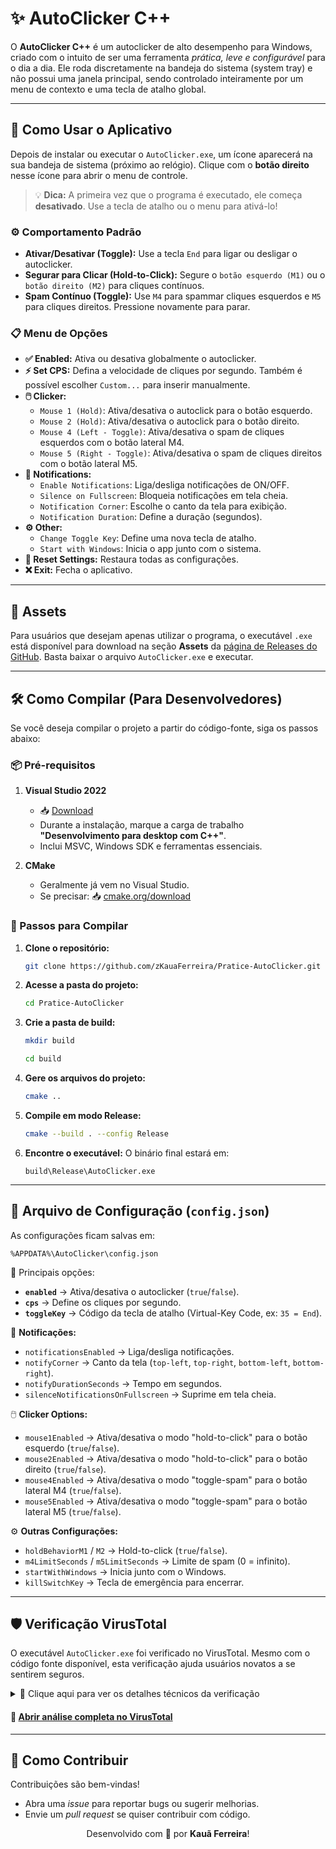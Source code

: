 # ✨ AutoClicker C++

O **AutoClicker C++** é um autoclicker de alto desempenho para Windows, criado com o intuito de ser uma ferramenta *prática, leve e configurável* para o dia a dia. Ele roda discretamente na bandeja do sistema (system tray) e não possui uma janela principal, sendo controlado inteiramente por um menu de contexto e uma tecla de atalho global.

---

## 🚀 Como Usar o Aplicativo

Depois de instalar ou executar o `AutoClicker.exe`, um ícone aparecerá na sua bandeja de sistema (próximo ao relógio). Clique com o **botão direito** nesse ícone para abrir o menu de controle.

> 💡 **Dica:** A primeira vez que o programa é executado, ele começa **desativado**. Use a tecla de atalho ou o menu para ativá-lo!

### ⚙️ Comportamento Padrão

- **Ativar/Desativar (Toggle):** Use a tecla `End` para ligar ou desligar o autoclicker.  
- **Segurar para Clicar (Hold-to-Click):** Segure o `botão esquerdo (M1)` ou o `botão direito (M2)` para cliques contínuos.  
- **Spam Contínuo (Toggle):** Use `M4` para spammar cliques esquerdos e `M5` para cliques direitos. Pressione novamente para parar.  

### 📋 Menu de Opções

- **✅ Enabled:** Ativa ou desativa globalmente o autoclicker.  
- **⚡ Set CPS:** Defina a velocidade de cliques por segundo. Também é possível escolher `Custom...` para inserir manualmente.  
- **🖱️ Clicker:**
  - `Mouse 1 (Hold)`: Ativa/desativa o autoclick para o botão esquerdo.
  - `Mouse 2 (Hold)`: Ativa/desativa o autoclick para o botão direito.
  - `Mouse 4 (Left - Toggle)`: Ativa/desativa o spam de cliques esquerdos com o botão lateral M4.
  - `Mouse 5 (Right - Toggle)`: Ativa/desativa o spam de cliques direitos com o botão lateral M5.
- **🔔 Notifications:**
  - `Enable Notifications`: Liga/desliga notificações de ON/OFF.  
  - `Silence on Fullscreen`: Bloqueia notificações em tela cheia.  
  - `Notification Corner`: Escolhe o canto da tela para exibição.  
  - `Notification Duration`: Define a duração (segundos).  
- **⚙️ Other:**
  - `Change Toggle Key`: Define uma nova tecla de atalho.  
  - `Start with Windows`: Inicia o app junto com o sistema.  
- **🔄 Reset Settings:** Restaura todas as configurações.  
- **❌ Exit:** Fecha o aplicativo.  

---

## 📂 Assets

Para usuários que desejam apenas utilizar o programa, o executável `.exe` está disponível para download na seção **Assets** da [página de Releases do GitHub](https://github.com/zKauaFerreira/Pratice-AutoClicker/releases). Basta baixar o arquivo `AutoClicker.exe` e executar.

---

## 🛠️ Como Compilar (Para Desenvolvedores)

Se você deseja compilar o projeto a partir do código-fonte, siga os passos abaixo:

### 📦 Pré-requisitos

1. **Visual Studio 2022**  
   - 📥 [Download](https://visualstudio.microsoft.com/downloads/)  
   - Durante a instalação, marque a carga de trabalho **"Desenvolvimento para desktop com C++"**.  
   - Inclui MSVC, Windows SDK e ferramentas essenciais.  

2. **CMake**  
   - Geralmente já vem no Visual Studio.  
   - Se precisar: 📥 [cmake.org/download](https://cmake.org/download/)  

### 📝 Passos para Compilar

1. **Clone o repositório:**
   ```sh
   git clone https://github.com/zKauaFerreira/Pratice-AutoClicker.git
    ```

2. **Acesse a pasta do projeto:**

   ```sh
   cd Pratice-AutoClicker
   ```

3. **Crie a pasta de build:**

   ```sh
   mkdir build
   ```
   ```sh
   cd build
   ```

4. **Gere os arquivos do projeto:**

   ```sh
   cmake ..
   ```

5. **Compile em modo Release:**

   ```sh
   cmake --build . --config Release
   ```

6. **Encontre o executável:**
   O binário final estará em:

   ```
   build\Release\AutoClicker.exe
   ```

---

## 📂 Arquivo de Configuração (`config.json`)

As configurações ficam salvas em:

```
%APPDATA%\AutoClicker\config.json
```

📌 Principais opções:

* **`enabled`** → Ativa/desativa o autoclicker (`true`/`false`).
* **`cps`** → Define os cliques por segundo.
* **`toggleKey`** → Código da tecla de atalho (Virtual-Key Code, ex: `35 = End`).

🔔 **Notificações:**

* `notificationsEnabled` → Liga/desliga notificações.
* `notifyCorner` → Canto da tela (`top-left`, `top-right`, `bottom-left`, `bottom-right`).
* `notifyDurationSeconds` → Tempo em segundos.
* `silenceNotificationsOnFullscreen` → Suprime em tela cheia.

🖱️ **Clicker Options:**

* `mouse1Enabled` → Ativa/desativa o modo "hold-to-click" para o botão esquerdo (`true`/`false`).
* `mouse2Enabled` → Ativa/desativa o modo "hold-to-click" para o botão direito (`true`/`false`).
* `mouse4Enabled` → Ativa/desativa o modo "toggle-spam" para o botão lateral M4 (`true`/`false`).
* `mouse5Enabled` → Ativa/desativa o modo "toggle-spam" para o botão lateral M5 (`true`/`false`).

⚙️ **Outras Configurações:**

* `holdBehaviorM1` / `M2` → Hold-to-click (`true`/`false`).
* `m4LimitSeconds` / `m5LimitSeconds` → Limite de spam (0 = infinito).
* `startWithWindows` → Inicia junto com o Windows.
* `killSwitchKey` → Tecla de emergência para encerrar.

---

## 🛡️ Verificação VirusTotal

O executável `AutoClicker.exe` foi verificado no VirusTotal. Mesmo com o código fonte disponível, esta verificação ajuda usuários novatos a se sentirem seguros.

<details>
<summary>🔗 Clique aqui para ver os detalhes técnicos da verificação</summary>

| Propriedade             | Valor                                                                                                    |
| ----------------------- | -------------------------------------------------------------------------------------------------------- |
| **MD5**                 | `081cc9fdcc543cf101f68ab75f656c3f`                                                                     |
| **SHA-1**               | `57631b789e59d7a6632bfc9a96667f2d2cde2e22`                                                             |
| **SHA-256**             | `31a6bf13a373f5168776e39eb17e65750368a2c25cca47f0b18698e0b573cafa`                                     |
| **Vhash**               | `025066655d155555105023z60028z17z22z386z475z`                                                          |
| **Authentihash**        | `40830212e03a958cdb233f865bb2dfb750fd046d29b8862beae1afc2ac1a3c8c`                                     |
| **Imphash**             | `3d3dd533d1869add465d8fb9bb8b8564`                                                                     |
| **Rich PE header hash** | `34bcd574b2327ef25d43524f6653fe1e`                                                                     |
| **SSDEEP**              | `6144:7lZUVSw6K8BPia4m8kVyPVylI7s17E3v:Aef82+VVc7E3v`                                                 |
| **TLSH**                | `T1C5447C67B34500B6D0F3C1FC8A9351B7F2B3BC29476262CF12B5723A5E76AD1583A612`                             |
| **File Type**           | Win32 EXE                                                                                               |
| **Magic**               | PE32+ executable (GUI) x86-64, for MS Windows                                                          |
| **TrID**                | Win64 Executable (generic) (48.7%) / Win16 NE executable (generic) (23.3%) / OS/2 Executable (generic) (9.3%) / Generic Win/DOS Executable (9.2%) / DOS Executable Generic (9.2%) |
| **DetectItEasy**        | PE64, Compiler: Microsoft Visual C/C++ (19.36.35217), Linker: Microsoft Linker (14.36.35217), Tool: Visual Studio (2022 version 17.6) |
| **Magika**              | PEBIN                                                                                                   |
| **File Size**           | 249.50 KB (255488 bytes)                                                                                |

</details>

#### 🔗 [Abrir análise completa no VirusTotal](https://www.virustotal.com/gui/file/31a6bf13a373f5168776e39eb17e65750368a2c25cca47f0b18698e0b573cafa/details)

---

## 🤝 Como Contribuir

Contribuições são bem-vindas!

* Abra uma *issue* para reportar bugs ou sugerir melhorias.
* Envie um *pull request* se quiser contribuir com código.

<p align="center">
  Desenvolvido com 💙 por <b>Kauã Ferreira</b>!
</p>

